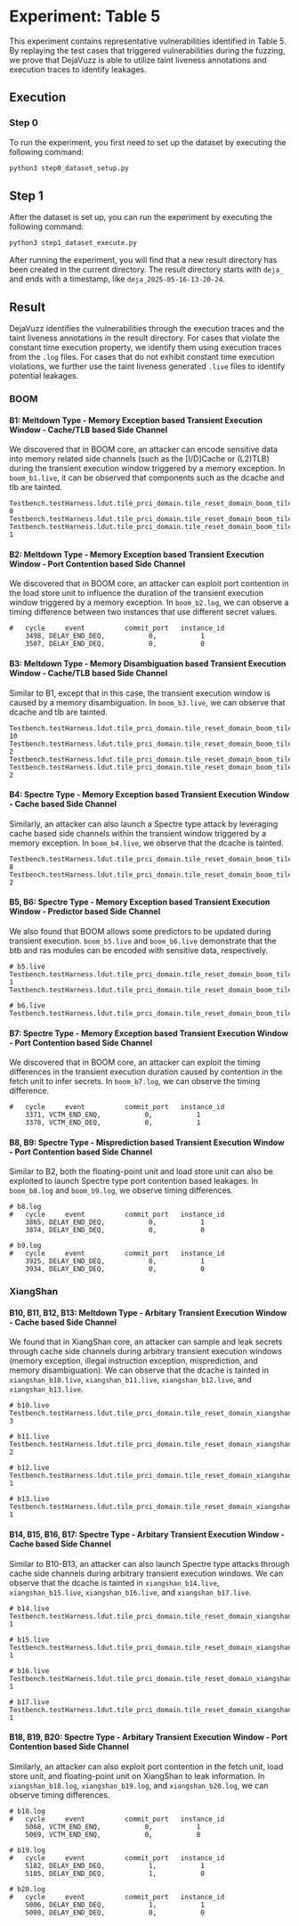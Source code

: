 # Experiment: Table 5

This experiment contains representative vulnerabilities identified in Table 5.
By replaying the test cases that triggered vulnerabilities during the fuzzing, we prove that DejaVuzz is able to utilize taint liveness annotations and execution traces to identify leakages.

## Execution

### Step 0

To run the experiment, you first need to set up the dataset by executing the following command:

```bash
python3 step0_dataset_setup.py
```

## Step 1

After the dataset is set up, you can run the experiment by executing the following command:

```bash
python3 step1_dataset_execute.py
```

After running the experiment, you will find that a new result directory has been created in the current directory.
The result directory starts with `deja_` and ends with a timestamp, like `deja_2025-05-16-13-20-24`.

## Result

DejaVuzz identifies the vulnerabilities through the execution traces and the taint liveness annotations in the result directory.
For cases that violate the constant time execution property, we identify them using execution traces from the `.log` files.
For cases that do not exhibit constant time execution violations, we further use the taint liveness generated `.live` files to identify potential leakages.

### BOOM

#### B1: Meltdown Type - Memory Exception based Transient Execution Window - Cache/TLB based Side Channel

We discovered that in BOOM core, an attacker can encode sensitive data into memory related side channels (such as the [I/D]Cache or (L2)TLB) during the transient execution window triggered by a memory exception.
In `boom_b1.live`, it can be observed that components such as the dcache and tlb are tainted.

```plaintext
Testbench.testHarness.ldut.tile_prci_domain.tile_reset_domain_boom_tile.dcache.data.array_3_0.array_0_0_ext._23_.unnamed$$_0:    8
Testbench.testHarness.ldut.tile_prci_domain.tile_reset_domain_boom_tile.lsu.dtlb._1008_
Testbench.testHarness.ldut.tile_prci_domain.tile_reset_domain_boom_tile.ptw.l2_tlb_ram.l2_tlb_ram_ext._23_.unnamed$$_0:    1
```

#### B2: Meltdown Type - Memory Exception based Transient Execution Window - Port Contention based Side Channel

We discovered that in BOOM core, an attacker can exploit port contention in the load store unit to influence the duration of the transient execution window triggered by a memory exception.
In `boom_b2.log`, we can observe a timing difference between two instances that use different secret values.

```plaintext
#   cycle     event          commit_port   instance_id
    3498, DELAY_END_DEQ,           0,           1
    3507, DELAY_END_DEQ,           0,           0
```

#### B3: Meltdown Type - Memory Disambiguation based Transient Execution Window - Cache/TLB based Side Channel

Similar to B1, except that in this case, the transient execution window is caused by a memory disambiguation.
In `boom_b3.live`, we can observe that dcache and tlb are tainted.

```plaintext
Testbench.testHarness.ldut.tile_prci_domain.tile_reset_domain_boom_tile.dcache.data.array_3_0.array_0_0_ext._23_.unnamed$$_0:   10
Testbench.testHarness.ldut.tile_prci_domain.tile_reset_domain_boom_tile.dcache.meta_0.tag_array.tag_array_ext._092_.unnamed$$_0:   2
Testbench.testHarness.ldut.tile_prci_domain.tile_reset_domain_boom_tile.lsu.dtlb._0996_
Testbench.testHarness.ldut.tile_prci_domain.tile_reset_domain_boom_tile.ptw.l2_tlb_ram.l2_tlb_ram_ext._23_.unnamed$$_0:    2
```

#### B4: Spectre Type - Memory Exception based Transient Execution Window - Cache based Side Channel

Similarly, an attacker can also launch a Spectre type attack by leveraging cache based side channels within the transient window triggered by a memory exception.
In `boom_b4.live`, we observe that the dcache is tainted.

```plaintext
Testbench.testHarness.ldut.tile_prci_domain.tile_reset_domain_boom_tile.dcache.data.array_2_0.array_0_0_ext._23_.unnamed$$_0:    8
Testbench.testHarness.ldut.tile_prci_domain.tile_reset_domain_boom_tile.dcache.meta_0.tag_array.tag_array_ext._092_.unnamed$$_0:   2
```

#### B5, B6: Spectre Type - Memory Exception based Transient Execution Window - Predictor based Side Channel

We also found that BOOM allows some predictors to be updated during transient execution.
`boom_b5.live` and `boom_b6.live` demonstrate that the btb and ras modules can be encoded with sensitive data, respectively.

```plaintext
# b5.live
Testbench.testHarness.ldut.tile_prci_domain.tile_reset_domain_boom_tile.frontend.bpd.banked_predictors_0.btb.btb_0.btb_0_ext._086_.unnamed$$_0:   1
Testbench.testHarness.ldut.tile_prci_domain.tile_reset_domain_boom_tile.frontend.bpd.banked_predictors_0.ubtb._2483_

# b6.live
Testbench.testHarness.ldut.tile_prci_domain.tile_reset_domain_boom_tile.frontend.ras._297_
```

#### B7: Spectre Type - Memory Exception based Transient Execution Window - Port Contention based Side Channel

We discovered that in BOOM core, an attacker can exploit the timing differences in the transient execution duration caused by contention in the fetch unit to infer secrets.
In `boom_b7.log`, we can observe the timing difference.

```plaintext
#   cycle     event          commit_port   instance_id
    3371, VCTM_END_ENQ,           0,           1
    3378, VCTM_END_DEQ,           0,           1
```

#### B8, B9: Spectre Type - Misprediction based Transient Execution Window - Port Contention based Side Channel

Similar to B2, both the floating-point unit and load store unit can also be exploited to launch Spectre type port contention based leakages.
In `boom_b8.log` and `boom_b9.log`, we observe timing differences.

```plaintext
# b8.log
#   cycle     event          commit_port   instance_id
    3865, DELAY_END_DEQ,           0,           1
    3874, DELAY_END_DEQ,           0,           0

# b9.log
#   cycle     event          commit_port   instance_id
    3925, DELAY_END_DEQ,           0,           1
    3934, DELAY_END_DEQ,           0,           0
```

### XiangShan

#### B10, B11, B12, B13: Meltdown Type - Arbitary Transient Execution Window - Cache based Side Channel

We found that in XiangShan core, an attacker can sample and leak secrets through cache side channels during arbitrary transient execution windows (memory exception, illegal instruction exception, misprediction, and memory disambiguation).
We can observe that the dcache is tainted in `xiangshan_b10.live`, `xiangshan_b11.live`, `xiangshan_b12.live`, and `xiangshan_b13.live`.

```plaintext
# b10.live
Testbench.testHarness.ldut.tile_prci_domain.tile_reset_domain_xiangshan_tile.core.core.memBlock.dcache.dcache.bankedDataArray.data_banks_0_7.SRAMTemplate.array_0.array_0_12_ext._23_.unnamed$$_0:   3

# b11.live
Testbench.testHarness.ldut.tile_prci_domain.tile_reset_domain_xiangshan_tile.core.core.memBlock.dcache.dcache.bankedDataArray.data_banks_0_7.SRAMTemplate.array_0.array_0_12_ext._23_.unnamed$$_0:   2

# b12.live
Testbench.testHarness.ldut.tile_prci_domain.tile_reset_domain_xiangshan_tile.core.core.memBlock.dcache.dcache.bankedDataArray.data_banks_0_7.SRAMTemplate.array_0.array_0_12_ext._23_.unnamed$$_0:   1

# b13.live
Testbench.testHarness.ldut.tile_prci_domain.tile_reset_domain_xiangshan_tile.core.core.memBlock.dcache.dcache.bankedDataArray.data_banks_0_7.SRAMTemplate_1.array_0.array_0_12_ext._23_.unnamed$$_0:   1
```

#### B14, B15, B16, B17: Spectre Type - Arbitary Transient Execution Window - Cache based Side Channel

Similar to B10-B13, an attacker can also launch Spectre type attacks through cache side channels during arbitrary transient execution windows.
We can observe that the dcache is tainted in `xiangshan_b14.live`, `xiangshan_b15.live`, `xiangshan_b16.live`, and `xiangshan_b17.live`.

```plaintext
# b14.live
Testbench.testHarness.ldut.tile_prci_domain.tile_reset_domain_xiangshan_tile.core.core.memBlock.dcache.dcache.bankedDataArray.data_banks_0_7.SRAMTemplate_1.array_0.array_0_12_ext._23_.unnamed$$_0:   1

# b15.live
Testbench.testHarness.ldut.tile_prci_domain.tile_reset_domain_xiangshan_tile.core.core.memBlock.dcache.dcache.bankedDataArray.data_banks_0_7.SRAMTemplate_1.array_0.array_0_12_ext._23_.unnamed$$_0:   1

# b16.live
Testbench.testHarness.ldut.tile_prci_domain.tile_reset_domain_xiangshan_tile.core.core.memBlock.dcache.dcache.bankedDataArray.data_banks_0_7.SRAMTemplate.array_0.array_0_12_ext._23_.unnamed$$_0:   1

# b17.live
Testbench.testHarness.ldut.tile_prci_domain.tile_reset_domain_xiangshan_tile.core.core.memBlock.dcache.dcache.bankedDataArray.data_banks_0_7.SRAMTemplate_1.array_0.array_0_12_ext._23_.unnamed$$_0:   1
```

#### B18, B19, B20: Spectre Type - Arbitary Transient Execution Window - Port Contention based Side Channel

Similarly, an attacker can also exploit port contention in the fetch unit, load store unit, and floating-point unit on XiangShan to leak information.
In `xiangshan_b18.log`, `xiangshan_b19.log`, and `xiangshan_b20.log`, we can observe timing differences.

```plaintext
# b18.log
#   cycle     event          commit_port   instance_id
    5068, VCTM_END_ENQ,           0,           1
    5069, VCTM_END_ENQ,           0,           0

# b19.log
#   cycle     event          commit_port   instance_id
    5182, DELAY_END_DEQ,           1,           1
    5185, DELAY_END_DEQ,           1,           0

# b20.log
#   cycle     event          commit_port   instance_id
    5006, DELAY_END_DEQ,           1,           1
    5008, DELAY_END_DEQ,           0,           0
```
